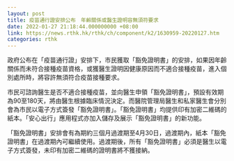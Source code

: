 ```yaml
---
layout: post
title: 疫苗通行證安排公布　年齡關係或醫生證明容無須符要求
date: 2022-01-27 21:18:44.000000000 +08:00
link: https://news.rthk.hk/rthk/ch/component/k2/1630959-20220127.htm
categories: rthk
---
```


政府公布在「疫苗通行證」安排下，市民獲取「豁免證明書」的安排，如果因年齡關係而未符合接種疫苗資格，或獲醫生證明因健康原因而不適合接種疫苗，進入個別處所時，將容許無須符合疫苗接種要求。
 
市民可諮詢醫生是否不適合接種疫苗，並向醫生申領「豁免證明書」，預設有效期為90至180天，將由醫生根據臨床情況決定。而醫院管理局醫生和私家醫生會分別會為市民以電子方式簽發「豁免證明書」。「豁免證明書」均提供印有加密二維碼的紙本。「安心出行」應用程式亦加入儲存及展示「豁免證明書」的新功能。

「豁免證明書」安排會有為期約三個月過渡期至4月30日，過渡期內，紙本「豁免證明書」在過渡期內可繼續使用。過渡期後，所有「豁免證明書」必須是醫生以電子方式簽發，未印有加密二維碼的證明書將不獲接納。　
